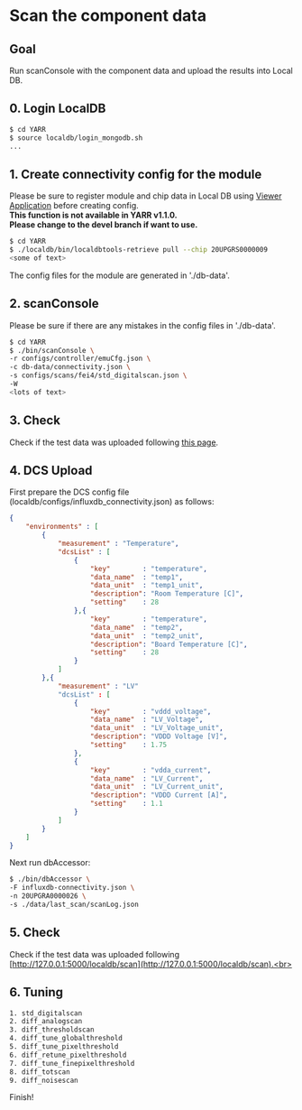 # Scan the component data

## Goal

Run scanConsole with the component data and upload the results into Local DB.

## 0. Login LocalDB

```bash
$ cd YARR
$ source localdb/login_mongodb.sh
...
```

## 1. Create connectivity config for the module

Please be sure to register module and chip data in Local DB using [Viewer Application](database_demonstration_check_viewer.md) before creating config.<br>
**This function is not available in YARR v1.1.0.**<br>
**Please change to the devel branch if want to use.**<br>

```bash
$ cd YARR
$ ./localdb/bin/localdbtools-retrieve pull --chip 20UPGRS0000009 
<some of text>
```

The config files for the module are generated in './db-data'.<br>

## 2. scanConsole

Please be sure if there are any mistakes in the config files in './db-data'.

```bash
$ cd YARR
$ ./bin/scanConsole \
-r configs/controller/emuCfg.json \
-c db-data/connectivity.json \
-s configs/scans/fei4/std_digitalscan.json \
-W
<lots of text>
```

## 3. Check

Check if the test data was uploaded following [this page](database_demonstration_check_viewer.md).<br>

## 4. DCS Upload

First prepare the DCS config file (localdb/configs/influxdb_connectivity.json) as follows:

```json
{
    "environments" : [
        {
            "measurement" : "Temperature",
            "dcsList" : [
                {
                    "key"        : "temperature",
                    "data_name"  : "temp1",
                    "data_unit"  : "temp1_unit",
                    "description": "Room Temperature [C]",
                    "setting"    : 28
                },{
                    "key"        : "temperature",
                    "data_name"  : "temp2",
                    "data_unit"  : "temp2_unit",
                    "description": "Board Temperature [C]",
                    "setting"    : 28
                }
            ]
        },{
            "measurement" : "LV"
            "dcsList" : [
                {
                    "key"        : "vddd_voltage",
                    "data_name"  : "LV_Voltage",
                    "data_unit"  : "LV_Voltage_unit",
                    "description": "VDDD Voltage [V]",
                    "setting"    : 1.75
                },
                {
                    "key"        : "vdda_current",
                    "data_name"  : "LV_Current",
                    "data_unit"  : "LV_Current_unit",
                    "description": "VDDD Current [A]",
                    "setting"    : 1.1
                }
            ]
        }
    ]
}
```

Next run dbAccessor:

```bash
$ ./bin/dbAccessor \
-F influxdb-connectivity.json \
-n 20UPGRA0000026 \
-s ./data/last_scan/scanLog.json
```

## 5. Check

Check if the test data was uploaded following [http://127.0.0.1:5000/localdb/scan](http://127.0.0.1:5000/localdb/scan).<br>

## 6. Tuning

```bash
1. std_digitalscan
2. diff_analogscan
3. diff_thresholdscan
4. diff_tune_globalthreshold
5. diff_tune_pixelthreshold
6. diff_retune_pixelthreshold
7. diff_tune_finepixelthreshold
8. diff_totscan
9. diff_noisescan
```

Finish!
